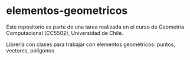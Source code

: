 # elementos-geometricos
Este repositorio es parte de una tarea realizada en el curso de Geometría Computacional (CC5502), Universidad de Chile.

Librería con clases para trabajar con elementos geométricos: puntos, vectores, polígonos
